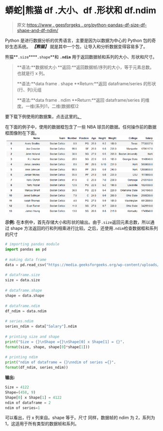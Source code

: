 # 蟒蛇|熊猫 df .大小、df .形状和 df.ndim

> 原文:[https://www . geesforgeks . org/python-pandas-df-size-df-shape-and-df-ndim/](https://www.geeksforgeeks.org/python-pandas-df-size-df-shape-and-df-ndim/)

Python 是进行数据分析的优秀语言，主要是因为以数据为中心的 Python 包的奇妙生态系统。 ***【熊猫】*** 就是其中一个包，让导入和分析数据变得容易多了。

熊猫**`.size`****`.shape`**和 **`.ndim`** 用于返回数据帧和系列的大小、形状和尺寸。

> **语法:**数据帧大小
> **返回:**返回数据帧/序列的大小，等于元素总数。也就是行 x 列。
> 
> **语法:**data frame . shape
> **Return:**返回 dataframe/series 的形状(行、列)元组
> 
> **语法:**data frame . ndim
> **Return:**返回 dataframe/series 的维度。一维(系列)1，二维(数据框)2

要下载下例使用的数据集，点击这里的[。](https://media.geeksforgeeks.org/wp-content/uploads/nba.csv)

在下面的例子中，使用的数据框包含了一些 NBA 球员的数据。任何操作前的数据框图像附在下面。
![](img/793ad040c852f46d3cbfdaf19ee388c2.png)

**示例:**
在本例中，首先存储大小和形状的输出。由于`.size`返回元素总数，所以通过 shape 方法返回的行和列相乘进行比较。之后，还使用`.ndim`检查数据框和系列的尺寸

```py
# importing pandas module
import pandas as pd

# making data frame
data = pd.read_csv("https://media.geeksforgeeks.org/wp-content/uploads/nba.csv")

# dataframe.size
size = data.size

# dataframe.shape
shape = data.shape

# dataframe.ndim
df_ndim = data.ndim

# series.ndim
series_ndim = data["Salary"].ndim

# printing size and shape
print("Size = {}\nShape ={}\nShape[0] x Shape[1] = {}".
format(size, shape, shape[0]*shape[1]))

# printing ndim
print("ndim of dataframe = {}\nndim of series ={}".
format(df_ndim, series_ndim))
```

**输出:**

```py
Size = 4122
Shape=(458, 9)
Shape[0] x Shape[1] = 4122
ndim of dataframe = 2
ndim of series=1
```

可以看出，行 x 列来自。shape 等于。尺寸
同样，数据帧的 ndim 为 2，系列为 1，这适用于所有类型的数据帧和系列。